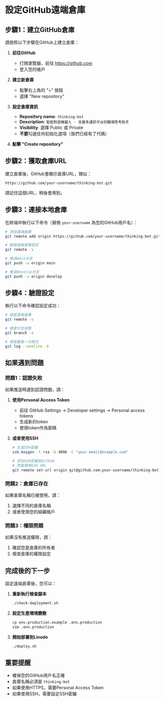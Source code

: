 # 設定GitHub遠端倉庫

## 步驟1：建立GitHub倉庫

請按照以下步驟在GitHub上建立倉庫：

1. **前往GitHub**
   - 打開瀏覽器，前往 https://github.com
   - 登入您的帳戶

2. **建立新倉庫**
   - 點擊右上角的 "+" 按鈕
   - 選擇 "New repository"

3. **設定倉庫資訊**
   - **Repository name**: `thinking-bot`
   - **Description**: `智能對話機器人 - 支援多通訊平台的職場思考助手`
   - **Visibility**: 選擇 Public 或 Private
   - **不要**勾選任何初始化選項（我們已經有了代碼）

4. **點擊 "Create repository"**

## 步驟2：獲取倉庫URL

建立倉庫後，GitHub會顯示倉庫URL，類似：
```
https://github.com/your-username/thinking-bot.git
```

請記住這個URL，稍後會用到。

## 步驟3：連接本地倉庫

在終端中執行以下命令（替換 `your-username` 為您的GitHub用戶名）：

```bash
# 添加遠端倉庫
git remote add origin https://github.com/your-username/thinking-bot.git

# 驗證遠端倉庫設定
git remote -v

# 推送main分支
git push -u origin main

# 推送develop分支
git push -u origin develop
```

## 步驟4：驗證設定

執行以下命令確認設定成功：

```bash
# 檢查遠端倉庫
git remote -v

# 檢查分支狀態
git branch -a

# 檢查最後一次提交
git log --oneline -5
```

## 如果遇到問題

### 問題1：認證失敗
如果推送時遇到認證問題，請：

1. **使用Personal Access Token**
   - 前往 GitHub Settings → Developer settings → Personal access tokens
   - 生成新的token
   - 使用token作為密碼

2. **或者使用SSH**
   ```bash
   # 生成SSH密鑰
   ssh-keygen -t rsa -b 4096 -C "your-email@example.com"
   
   # 添加SSH密鑰到GitHub
   # 然後使用SSH URL
   git remote set-url origin git@github.com:your-username/thinking-bot.git
   ```

### 問題2：倉庫已存在
如果倉庫名稱已被使用，請：

1. 選擇不同的倉庫名稱
2. 或者使用您的組織帳戶

### 問題3：權限問題
如果沒有推送權限，請：

1. 確認您是倉庫的所有者
2. 檢查倉庫的權限設定

## 完成後的下一步

設定遠端倉庫後，您可以：

1. **重新執行檢查腳本**
   ```bash
   ./check-deployment.sh
   ```

2. **設定生產環境變數**
   ```bash
   cp env.production.example .env.production
   vim .env.production
   ```

3. **開始部署到Linode**
   ```bash
   ./deploy.sh
   ```

## 重要提醒

- 確保您的GitHub用戶名正確
- 倉庫名稱必須是 `thinking-bot`
- 如果使用HTTPS，需要Personal Access Token
- 如果使用SSH，需要設定SSH密鑰
